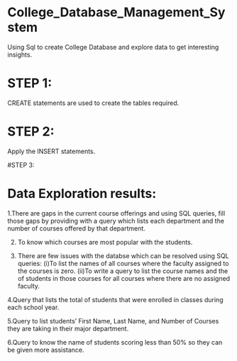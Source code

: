 # College_Database_Management_System

Using Sql to create College Database and explore data to get interesting insights.

# STEP 1:
CREATE statements are used to create the tables required.

# STEP 2:
Apply the INSERT statements.

#STEP 3:
# Data Exploration results:
1.There are gaps in the current course offerings and  using SQL queries, fill those gaps by providing with a query which lists each department and the number of courses offered by that department.

2. To know which courses are most popular with the students.

3. There are few issues with the databse which can be resolved using SQL queries:
(i)To list the names of all courses where the faculty assigned to the courses is zero.
(ii)To write a query to list the course names and the of students in those courses for all courses where there are no assigned faculty.

4.Query that lists the total of students that were enrolled in classes during each school year.

5.Query to list students’ First Name, Last Name, and Number of Courses they are taking in their major department.

6.Query to know the name of students scoring less than 50% so they can be given more assistance.
